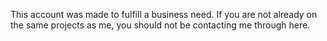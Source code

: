 This account was made to fulfill a business need.
If you are not already on the same projects as me, you should not be contacting me through here.

<!---
dan-hutchings-gdls/dan-hutchings-gdls is a ✨ special ✨ repository because its `README.md` (this file) appears on your GitHub profile.
You can click the Preview link to take a look at your changes.
--->
